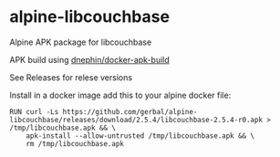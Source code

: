 # alpine-libcouchbase
Alpine APK package for libcouchbase

APK build using [dnephin/docker-apk-build](https://github.com/dnephin/docker-apk-build)

See Releases for relese versions

Install in a docker image add this to your alpine docker file:

```
RUN curl -Ls https://github.com/gerbal/alpine-libcouchbase/releases/download/2.5.4/libcouchbase-2.5.4-r0.apk > /tmp/libcouchbase.apk && \ 
    apk-install --allow-untrusted /tmp/libcouchbase.apk && \
    rm /tmp/libcouchbase.apk
```